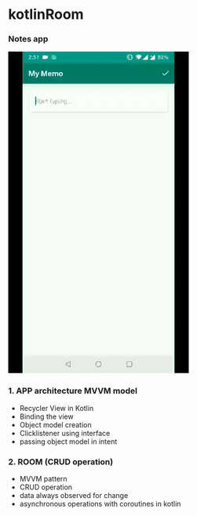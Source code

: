 # kotlinRoom
### Notes app

![alt text](https://github.com/kapilmhr/kotlinRoom/blob/master/gif/room.gif)


### 1. APP architecture MVVM model 
  - Recycler View in Kotlin
  - Binding the view
  - Object model creation
  - Clicklistener using interface
  - passing object model in intent
  
  ### 2. ROOM (CRUD operation)
  - MVVM pattern
  - CRUD operation
  - data always observed for change
  - asynchronous operations with coroutines in kotlin
